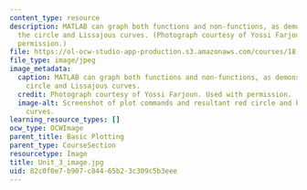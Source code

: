 ```yaml
---
content_type: resource
description: MATLAB can graph both functions and non-functions, as demonstrated by
  the circle and Lissajous curves. (Photograph courtesy of Yossi Farjoun. Used with
  permission.)
file: https://ol-ocw-studio-app-production.s3.amazonaws.com/courses/18-s997-introduction-to-matlab-programming-fall-2011/82c0f0e7b907c84465b23c309c5b3eee_Unit_3_image.jpg
file_type: image/jpeg
image_metadata:
  caption: MATLAB can graph both functions and non-functions, as demonstrated by the
    circle and Lissajous curves.
  credit: Photograph courtesy of Yossi Farjoun. Used with permission.
  image-alt: Screenshot of plot commands and resultant red circle and black Lissajous
    curves.
learning_resource_types: []
ocw_type: OCWImage
parent_title: Basic Plotting
parent_type: CourseSection
resourcetype: Image
title: Unit_3_image.jpg
uid: 82c0f0e7-b907-c844-65b2-3c309c5b3eee
---
```

